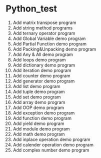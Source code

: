 # Python_test
1. Add matrix transpose program
2. Add string method programs
3. Add ternary operator program
4. Add Global Variable demo program
5. Add Partial Function demo program
6. Add Packing&Unpacking demo program
7. Add Any & All demo program
8. Add loops demo program
9. Add dictionary demo program
10. Add iteration demo program
11. Add counter demo program
12. Add generator demo program
13. Add list demo program
14. Add tuple demo program
15. Add set demo program
16. Add array demo program
17. Add OOP demo program
18. Add exception demo program
19. Add function demo program
20. Add yield demo program
21. Add module demo program 
22. Add math demo program 
23. Add inplace operation demo program 
24. Add calender operation demo program
25. Add complex number demo program
